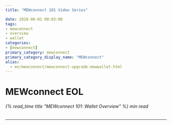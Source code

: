 ```yaml
---
title: "MEWconnect 101 Video Series"

date: 2018-06-01 00:03:00
tags:
- mewconnect
- overview
- wallet
categories:
- [mewconnect]
primary_category: mewconnect
primary_category_display_name: "MEWconnect"
alias:
  - en/mewconnect/mewconnect-upgrade-mewwallet.html
---
```


# **MEWconnect EOL**

###### {% read_time title "MEWconnect 101: Wallet Overview" %} min read

* * *

